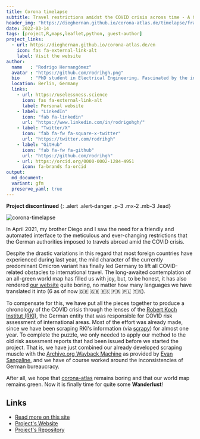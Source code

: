 ```yaml
---
title: Corona timelapse 
subtitle: Travel restrictions amidst the COVID crisis across time - A German perspective
header_img: "https://dieghernan.github.io/corona-atlas.de/timelapse/frames/D2021-04-16.png"
date: 2022-03-14
tags: [project,R,maps,leaflet,python, guest-author]
project_links:
  - url: https://dieghernan.github.io/corona-atlas.de/en
    icon: fas fa-external-link-alt
    label: Visit the website
author:
  name   : "Rodrigo Hernangómez"
  avatar : "https://github.com/rodrihgh.png"
  bio    : "PhD student in Electrical Engineering. Fascinated by the interplay between beauty and math."
  location: Berlin, Germany
  links:
    - url: https://uselessness.science
      icon: fas fa-external-link-alt
      label: Personal website
    - label: "LinkedIn"
      icon: "fab fa-linkedin"
      url: "https://www.linkedin.com/in/rodrigohgh/"
    - label: "Twitter/X"
      icon: "fab fa-fw fa-square-x-twitter"
      url: "https://twitter.com/rodrihgh"
    - label: "GitHub"
      icon: "fab fa-fw fa-github"
      url: "https://github.com/rodrihgh"
    - url: https://orcid.org/0000-0002-1284-4951
      icon: fa-brands fa-orcid
output: 
  md_document:
  variant: gfm
  preserve_yaml: true
---
```


<i class="fas fa-skull-crossbones"></i> **Project discontinued**
{: .alert .alert-danger .p-3 .mx-2 .mb-3 .lead}

![corona-timelapse](https://dieghernan.github.io/corona-atlas.de/assets/img/corona_atlas_timelapse.gif)

In April 2021, my brother Diego and I saw
the need for a friendly and automated interface to the meticulous and ever-changing restrictions that the German authorities imposed to travels abroad amid the COVID crisis.

Despite the drastic variations in this regard that most foreign countries have experienced during last year, the mild character of the currently predominant Omicron variant has finally led Germany to lift all
COVID-related obstacles to international travel. The long-awaited contemplation of an all-green world map has filled us with joy, but, to be honest, it has also rendered [our website][corona-atlas] quite boring, no matter how many languages we have translated it into (6 as of now 🇩🇪 🇬🇧 🇪🇸 🇫🇷 🇵🇱 🇹🇷).

To compensate for this, we have put all the pieces together to produce a chronology of the COVID crisis through the lenses of the [Robert Koch Institut (RKI)](https://rki.de/risikogebiete), the German entity that was responsible for COVID risk assessment of international areas. Most of the effort was already made, since we have been scraping RKI's information (via [scrapy](https://scrapy.org/)) for almost one year. To complete the puzzle, we only needed to apply our method to the old risk assesment reports that had been issued before we started the project. That is, we have just combined our already developed scraping muscle with the
[Archive.org Wayback Machine](https://archive.org/web/) as provided by
[Evan Sangaline](https://sangaline.com/post/wayback-machine-scraper/), and we have of course worked around the inconsistencies of
German bureaucracy.

After all, we hope that [corona-atlas] remains boring and that our world map remains green. Now it is finally time for quite some **Wanderlust**!

## Links
* [Read more on this site](../projects/corona-atlas)
* [Project's Website][corona-atlas]
* [Project's Repository](https://github.com/dieghernan/corona-atlas.de)

[corona-atlas]: https://dieghernan.github.io/corona-atlas.de/en
